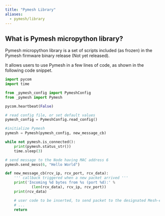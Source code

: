 ```yaml
---
title: "Pymesh Library"
aliases:
  - pymesh/library
---
```


## What is Pymesh micropython library?

Pymesh micropython library is a set of scripts included (as frozen) in the Pymesh firmware binary release (Not yet released).

It allows users to use Pymesh in a few lines of code, as shown in the following code snippet.

```python
import pycom
import time

from _pymesh_config import PymeshConfig
from _pymesh import Pymesh

pycom.heartbeat(False)

# read config file, or set default values
pymesh_config = PymeshConfig.read_config()

#initialize Pymesh
pymesh = Pymesh(pymesh_config, new_message_cb)

while not pymesh.is_connected():
    print(pymesh.status_str())
    time.sleep(3)

# send message to the Node having MAC address 6
pymesh.send_mess(6, "Hello World")

def new_message_cb(rcv_ip, rcv_port, rcv_data):
    ''' callback triggered when a new packet arrived '''
    print('Incoming %d bytes from %s (port %d):' %
            (len(rcv_data), rcv_ip, rcv_port))
    print(rcv_data)

    # user code to be inserted, to send packet to the designated Mesh-external interface
    # ...
    return

```
